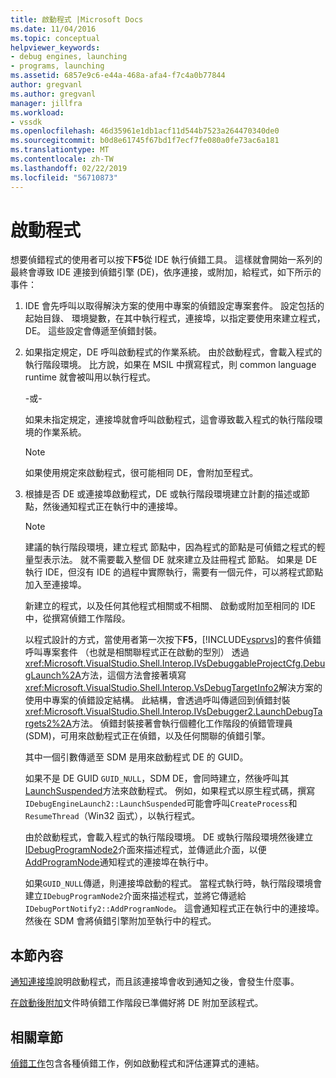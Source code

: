 ```yaml
---
title: 啟動程式 |Microsoft Docs
ms.date: 11/04/2016
ms.topic: conceptual
helpviewer_keywords:
- debug engines, launching
- programs, launching
ms.assetid: 6857e9c6-e44a-468a-afa4-f7c4a0b77844
author: gregvanl
ms.author: gregvanl
manager: jillfra
ms.workload:
- vssdk
ms.openlocfilehash: 46d35961e1db1acf11d544b7523a264470340de0
ms.sourcegitcommit: b0d8e61745f67bd1f7ecf7fe080a0fe73ac6a181
ms.translationtype: MT
ms.contentlocale: zh-TW
ms.lasthandoff: 02/22/2019
ms.locfileid: "56710873"
---
```

# <a name="launch-a-program"></a>啟動程式
想要偵錯程式的使用者可以按下**F5**從 IDE 執行偵錯工具。 這樣就會開始一系列的最終會導致 IDE 連接到偵錯引擎 (DE)，依序連接，或附加，給程式，如下所示的事件：

1. IDE 會先呼叫以取得解決方案的使用中專案的偵錯設定專案套件。 設定包括的起始目錄、 環境變數，在其中執行程式，連接埠，以指定要使用來建立程式，DE。 這些設定會傳遞至偵錯封裝。

2. 如果指定規定，DE 呼叫啟動程式的作業系統。 由於啟動程式，會載入程式的執行階段環境。 比方說，如果在 MSIL 中撰寫程式，則 common language runtime 就會被叫用以執行程式。

    -或-

    如果未指定規定，連接埠就會呼叫啟動程式，這會導致載入程式的執行階段環境的作業系統。

   > [!NOTE]
   >  如果使用規定來啟動程式，很可能相同 DE，會附加至程式。

3. 根據是否 DE 或連接埠啟動程式，DE 或執行階段環境建立計劃的描述或節點，然後通知程式正在執行中的連接埠。

   > [!NOTE]
   >  建議的執行階段環境，建立程式 節點中，因為程式的節點是可偵錯之程式的輕量型表示法。 就不需要載入整個 DE 就來建立及註冊程式 節點。 如果是 DE 執行 IDE，但沒有 IDE 的過程中實際執行，需要有一個元件，可以將程式節點加入至連接埠。

   新建立的程式，以及任何其他程式相關或不相關、 啟動或附加至相同的 IDE 中，從撰寫偵錯工作階段。

   以程式設計的方式，當使用者第一次按下**F5**，[!INCLUDE[vsprvs](../../code-quality/includes/vsprvs_md.md)]的套件偵錯呼叫專案套件 （也就是相關聯程式正在啟動的型別） 透過<xref:Microsoft.VisualStudio.Shell.Interop.IVsDebuggableProjectCfg.DebugLaunch%2A>方法，這個方法會接著填寫<xref:Microsoft.VisualStudio.Shell.Interop.VsDebugTargetInfo2>解決方案的使用中專案的偵錯設定結構。 此結構，會透過呼叫傳遞回到偵錯封裝<xref:Microsoft.VisualStudio.Shell.Interop.IVsDebugger2.LaunchDebugTargets2%2A>方法。 偵錯封裝接著會執行個體化工作階段的偵錯管理員 (SDM)，可用來啟動程式正在偵錯，以及任何關聯的偵錯引擎。

   其中一個引數傳遞至 SDM 是用來啟動程式 DE 的 GUID。

   如果不是 DE GUID `GUID_NULL`，SDM DE，會同時建立，然後呼叫其[LaunchSuspended](../../extensibility/debugger/reference/idebugenginelaunch2-launchsuspended.md)方法來啟動程式。 例如，如果程式以原生程式碼，撰寫`IDebugEngineLaunch2::LaunchSuspended`可能會呼叫`CreateProcess`和`ResumeThread`（Win32 函式），以執行程式。

   由於啟動程式，會載入程式的執行階段環境。 DE 或執行階段環境然後建立[IDebugProgramNode2](../../extensibility/debugger/reference/idebugprogramnode2.md)介面來描述程式，並傳遞此介面，以便[AddProgramNode](../../extensibility/debugger/reference/idebugportnotify2-addprogramnode.md)通知程式的連接埠在執行中。

   如果`GUID_NULL`傳遞，則連接埠啟動的程式。 當程式執行時，執行階段環境會建立`IDebugProgramNode2`介面來描述程式，並將它傳遞給`IDebugPortNotify2::AddProgramNode`。 這會通知程式正在執行中的連接埠。 然後在 SDM 會將偵錯引擎附加至執行中的程式。

## <a name="in-this-section"></a>本節內容
 [通知連接埠](../../extensibility/debugger/notifying-the-port.md)說明啟動程式，而且該連接埠會收到通知之後，會發生什麼事。

 [在啟動後附加](../../extensibility/debugger/attaching-after-a-launch.md)文件時偵錯工作階段已準備好將 DE 附加至該程式。

## <a name="related-sections"></a>相關章節
 [偵錯工作](../../extensibility/debugger/debugging-tasks.md)包含各種偵錯工作，例如啟動程式和評估運算式的連結。